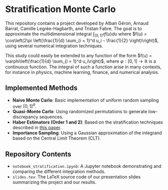 # Stratification Monte Carlo

This repository contains a project developed by Alban Géron, Arnaud Barrat, Camille Legrée-Hagbarth, and Tristan Fabre. The goal is to approximate the multidimensional integral $\int_{[0, 1]^d} f(u) du$ where $f(u) = \cos\left(2\pi \left(\frac{1}{d} \sum_{i = 1}^d u_i - \frac{1}{2} \right)\right)$, using several numerical integration techniques.

This study could easily be extended to any function of the form $f(u) = \varphi\left(\frac{1}{d} \sum_{i = 1}^d u_i\right)$, where $\varphi : [0, 1] \to \mathbb{R}$ is a continuous function. The integral of such a function arise in many contexts, for instance in physics, machine learning, finance, and numerical analysis.

## Implemented Methods

- **Naive Monte Carlo**: Basic implementation of uniform random sampling over $[0,1]^d$.
- **Quasi-Monte Carlo**: Using randomized permutations to generate low-discrepancy sequences.
- **Haber Estimators (Order 1 and 2)**: Based on the stratification techniques described in [this paper](https://arxiv.org/abs/2210.01554).
- **Importance Sampling**: Using a Gaussian approximation of the integrand based on the Central Limit Theorem (CLT).

## Repository Contents

- `notebook_stratification.ipynb`: A Jupyter notebook demonstrating and comparing the different integration methods.
- `slides.tex`: The LaTeX source code of our presentation slides summarizing the project and our results.
